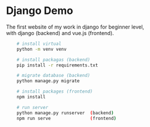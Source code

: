 # Django Demo
The first website of my work in django for beginner level,  
with django (backend) and vue.js (frontend).


```bash
	# install virtual
	python -m venv venv

	# install packagas (backend)
	pip install -r requirements.txt

	# migrate database (backend)
	python manage.py migrate

	# install packages (frontend)
	npm install

	# run server
	python manage.py runserver	(backend)
	npm run serve				(frontend)
```